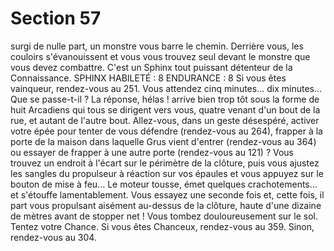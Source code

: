 # Section 57

surgi de nulle part, un monstre vous barre le chemin. Derrière
vous, les couloirs s'évanouissent et vous vous trouvez seul devant
le monstre que vous devez combattre. C'est un Sphinx tout
puissant détenteur de la Connaissance.
SPHINX HABILETÉ : 8 ENDURANCE : 8
Si vous êtes vainqueur, rendez-vous au 251.
Vous attendez cinq minutes... dix minutes... Que se passe-t-il ?
La réponse, hélas ! arrive bien trop tôt sous la forme de huit
Arcadiens qui tous se dirigent vers vous, quatre venant d'un bout
de la rue, et autant de l'autre bout. Allez-vous, dans un geste
désespéré, activer votre épée pour tenter de vous défendre
(rendez-vous au 264), frapper à la porte de la maison dans
laquelle Grus vient d'entrer (rendez-vous au 364) ou essayer de
frapper à une autre porte (rendez-vous au 121) ?
Vous trouvez un endroit à l'écart sur le périmètre de la clôture,
puis vous ajustez les sangles du propulseur à réaction sur vos
épaules et vous appuyez sur le bouton de mise à feu... Le moteur
tousse,
émet
quelques
crachotements...
et
s'étouffe
lamentablement. Vous essayez une seconde fois et, cette fois, il
part vous propulsant aisément au-dessus de la clôture, haute
d'une dizaine de mètres avant de stopper net ! Vous tombez
douloureusement sur le sol. Tentez votre Chance. Si vous êtes
Chanceux, rendez-vous au 359. Sinon, rendez-vous au 304.